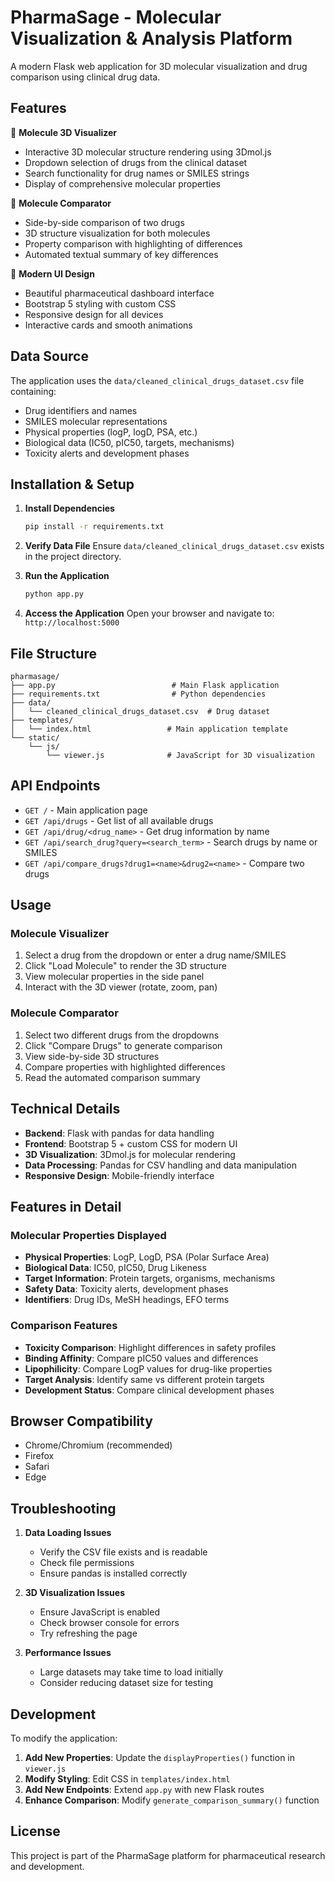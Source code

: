 # PharmaSage - Molecular Visualization & Analysis Platform

A modern Flask web application for 3D molecular visualization and drug comparison using clinical drug data.

## Features

🔹 **Molecule 3D Visualizer**
- Interactive 3D molecular structure rendering using 3Dmol.js
- Dropdown selection of drugs from the clinical dataset
- Search functionality for drug names or SMILES strings
- Display of comprehensive molecular properties

🔹 **Molecule Comparator**
- Side-by-side comparison of two drugs
- 3D structure visualization for both molecules
- Property comparison with highlighting of differences
- Automated textual summary of key differences

🔹 **Modern UI Design**
- Beautiful pharmaceutical dashboard interface
- Bootstrap 5 styling with custom CSS
- Responsive design for all devices
- Interactive cards and smooth animations

## Data Source

The application uses the `data/cleaned_clinical_drugs_dataset.csv` file containing:
- Drug identifiers and names
- SMILES molecular representations
- Physical properties (logP, logD, PSA, etc.)
- Biological data (IC50, pIC50, targets, mechanisms)
- Toxicity alerts and development phases

## Installation & Setup

1. **Install Dependencies**
   ```bash
   pip install -r requirements.txt
   ```

2. **Verify Data File**
   Ensure `data/cleaned_clinical_drugs_dataset.csv` exists in the project directory.

3. **Run the Application**
   ```bash
   python app.py
   ```

4. **Access the Application**
   Open your browser and navigate to: `http://localhost:5000`

## File Structure

```
pharmasage/
├── app.py                          # Main Flask application
├── requirements.txt                # Python dependencies
├── data/
│   └── cleaned_clinical_drugs_dataset.csv  # Drug dataset
├── templates/
│   └── index.html                 # Main application template
└── static/
    └── js/
        └── viewer.js              # JavaScript for 3D visualization
```

## API Endpoints

- `GET /` - Main application page
- `GET /api/drugs` - Get list of all available drugs
- `GET /api/drug/<drug_name>` - Get drug information by name
- `GET /api/search_drug?query=<search_term>` - Search drugs by name or SMILES
- `GET /api/compare_drugs?drug1=<name>&drug2=<name>` - Compare two drugs

## Usage

### Molecule Visualizer
1. Select a drug from the dropdown or enter a drug name/SMILES
2. Click "Load Molecule" to render the 3D structure
3. View molecular properties in the side panel
4. Interact with the 3D viewer (rotate, zoom, pan)

### Molecule Comparator
1. Select two different drugs from the dropdowns
2. Click "Compare Drugs" to generate comparison
3. View side-by-side 3D structures
4. Compare properties with highlighted differences
5. Read the automated comparison summary

## Technical Details

- **Backend**: Flask with pandas for data handling
- **Frontend**: Bootstrap 5 + custom CSS for modern UI
- **3D Visualization**: 3Dmol.js for molecular rendering
- **Data Processing**: Pandas for CSV handling and data manipulation
- **Responsive Design**: Mobile-friendly interface

## Features in Detail

### Molecular Properties Displayed
- **Physical Properties**: LogP, LogD, PSA (Polar Surface Area)
- **Biological Data**: IC50, pIC50, Drug Likeness
- **Target Information**: Protein targets, organisms, mechanisms
- **Safety Data**: Toxicity alerts, development phases
- **Identifiers**: Drug IDs, MeSH headings, EFO terms

### Comparison Features
- **Toxicity Comparison**: Highlight differences in safety profiles
- **Binding Affinity**: Compare pIC50 values and differences
- **Lipophilicity**: Compare LogP values for drug-like properties
- **Target Analysis**: Identify same vs different protein targets
- **Development Status**: Compare clinical development phases

## Browser Compatibility

- Chrome/Chromium (recommended)
- Firefox
- Safari
- Edge

## Troubleshooting

1. **Data Loading Issues**
   - Verify the CSV file exists and is readable
   - Check file permissions
   - Ensure pandas is installed correctly

2. **3D Visualization Issues**
   - Ensure JavaScript is enabled
   - Check browser console for errors
   - Try refreshing the page

3. **Performance Issues**
   - Large datasets may take time to load initially
   - Consider reducing dataset size for testing

## Development

To modify the application:

1. **Add New Properties**: Update the `displayProperties()` function in `viewer.js`
2. **Modify Styling**: Edit CSS in `templates/index.html`
3. **Add New Endpoints**: Extend `app.py` with new Flask routes
4. **Enhance Comparison**: Modify `generate_comparison_summary()` function

## License

This project is part of the PharmaSage platform for pharmaceutical research and development. 